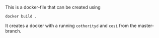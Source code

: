 This is a docker-file that can be created using

```
docker build .
```

It creates a docker with a running `cothorityd` and `cosi` from the master-branch.
